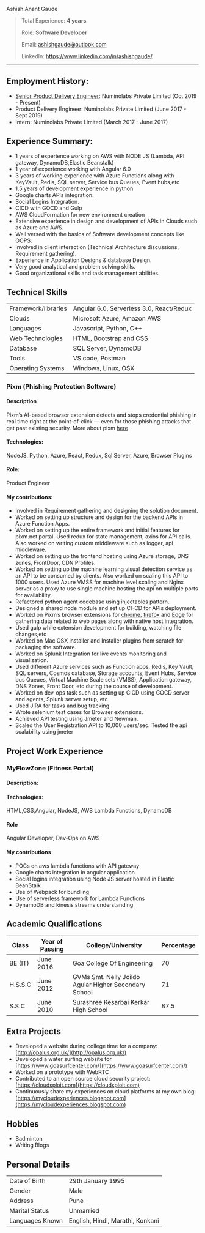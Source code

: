 Ashish Anant Gaude

> Total Experience: **4 years**
> 
> Role: **Software Developer**
> 
> Email: <ashishgaude@outlook.com>
> 
> LinkedIn: <https://www.linkedin.com/in/ashishgaude/>

___


## Employment History:
- [Senior Product Delivery Engineer](https://numinolabs.com/team/ashish-gaude.html): Numinolabs Private Limited (Oct 2019 - Present)
- Product Delivery Engineer: Numinolabs Private Limited (June 2017 - Sept 2019)
- Intern: Numinolabs Private Limited (March 2017 - June 2017)

## Experience Summary:
- 1 years of experience working on AWS with NODE JS (Lambda, API gateway, DynamoDB,Elastic Beanstalk)
- 1 year of experience working with Angular 6.0
- 3 years of working experience with Azure Functions along with KeyVault, Redis, SQL server, Service bus Queues, Event hubs,etc
- 1.5 years of development experience in python
- Google charts APIs integration.
- Social Logins Integration.
- CICD with GOCD and Gulp
- AWS CloudFormation for new environment creation
- Extensive experience in design and development of APIs in Clouds such as Azure and AWS.
- Well versed with the basics of Software development concepts like OOPS. 
- Involved in client interaction (Technical Architecture discussions, Requirement gathering).
- Experience in Application Designs & database Design.
- Very good analytical and problem solving skills.
- Good organizational skills and task management abilities.

## Technical Skills

| | |
|-|-|
|Framework/libraries| Angular 6.0, Serverless 3.0, React/Redux |
| Clouds | Microsoft Azure, Amazon AWS |
|Languages|Javascript, Python, C++|
|Web Technologies|HTML, Bootstrap and CSS|
|Database|SQL Server, DynamoDB|
|Tools|VS code, Postman|
|Operating Systems|Windows, Linux, OSX|

### Pixm (Phishing Protection Software)
#### Description
Pixm’s AI-based browser extension detects and stops credential phishing in real time right at the point-of-click — even for those phishing attacks that get past existing security. More about pixm [here](https://pixm.net/)
#### Technologies:
NodeJS, Python, Azure, React, Redux, Sql Server, Azure, Browser Plugins
#### Role:
Product Engineer
#### My contributions:
* Involved in Requirement gathering and designing the solution document.
* Worked on setting up structure and design for the backend APIs in Azure Function Apps.
* Worked on setting up the entire framework and initial features for pixm.net portal. Used redux for state management, axios for API calls. Also worked on writing custom middleware such as logger, api middleware.
* Worked on setting up the frontend hosting using Azure storage, DNS zones, FrontDoor, CDN Profiles.
* Worked on setting up the machine learning visual detection service as an API to be consumed by clients. Also worked on scaling this API to 1000 users. Used Azure VMSS for machine level scaling and Nginx server as a proxy to use single machine hosting the api on multiple ports for availability.
* Refactored python agent codebase using injectables pattern.
* Designed a shared node module and set up CI-CD for APIs deployment.
* Worked on Pixm’s browser extensions for [chrome](https://chrome.google.com/webstore/detail/pixm-phishing-protection/flomofhkchlalfciiibgbfcpolhmglai?hl=en), [firefox](https://addons.mozilla.org/en-US/firefox/addon/pixm-web/) and [Edge](https://microsoftedge.microsoft.com/addons/detail/pixm-phishing-protection/pjonomkeadiapfhaggjgjkahnbppioei) for gathering data related to web pages along with native host integration.
* Used gulp while extension development for building, watching file changes,etc
* Worked on Mac OSX installer and Installer plugins from scratch for packaging the software.
* Worked on Splunk Integration for live events monitoring and visualization.
* Used different Azure services such as Function apps, Redis, Key Vault, SQL servers, Cosmos database, Storage accounts, Event Hubs, Service bus Queues, Virtual Machine Scale sets (VMSS), Application gateway, DNS Zones, Front Door, etc during the course of development.
* Worked on dev-ops task such as setting up CICD using GOCD server and agents, Splunk server setup, etc
* Used JIRA for tasks and bug tracking
* Wrote selenium test cases for Browser extensions.
* Achieved API testing using Jmeter and Newman.
* Scaled the User Registration API to 10,000 users/sec. Tested the api scalability using jmeter

## Project Work Experience
### MyFlowZone (Fitness Portal)
#### Description: 

#### Technologies:
HTML,CSS,Angular, NodeJS, AWS Lambda Functions, DynamoDB
#### Role
Angular Developer, Dev-Ops on AWS
#### My contributions
* POCs on aws lambda functions with API gateway
* Google charts integration in angular application
* Social logins integration using Node JS server hosted in Elastic BeanStalk
* Use of Webpack for bundling
* Use of serverless framework for Lambda Functions
* DynamoDB and kinesis streams understanding

## Academic Qualifications

|Class| Year of Passing| College/University  | Percentage |
|-|-|-|-|
|BE (IT)|June 2016|Goa College Of Engineering|70|
|H.S.S.C|June 2012|GVMs Smt. Nelly Joildo Aguiar Higher Secondary School|71|
|S.S.C|June 2010|Surashree Kesarbai Kerkar High School|87.5|

## Extra Projects
- Developed a website during college time for a company: [http://opalus.org.uk/](http://opalus.org.uk/)
- Developed a water surfing website for [https://www.goasurfcenter.com/](https://www.goasurfcenter.com/)
- Worked on a prototype with WebRTC
- Contributed to an open source cloud security project: [https://cloudsploit.com](https://cloudsploit.com)
- Continuously share my experiences on cloud platforms at my own blog: [https://mycloudexperiences.blogspot.com](https://mycloudexperiences.blogspot.com)

## Hobbies
- Badminton
- Writing Blogs

## Personal Details

| | |
|-|-|
|Date of Birth|29th January 1995|
|Gender|Male|
|Address|Pune|
|Marital Status|Unmarried|
|Languages Known|English, Hindi, Marathi, Konkani|
